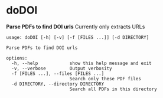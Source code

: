 # doDOI
**Parse PDFs to find DOI urls**
Currently only extracts URLs

```shell
usage: doDOI [-h] [-v] [-f [FILES ...]] [-d DIRECTORY]

Parse PDFs to find DOI urls

options:
  -h, --help            show this help message and exit
  -v, --verbose         Output verbosity
  -f [FILES ...], --files [FILES ...]
                        Search only these PDF files
  -d DIRECTORY, --directory DIRECTORY
                        Search all PDFs in this directory 
```
